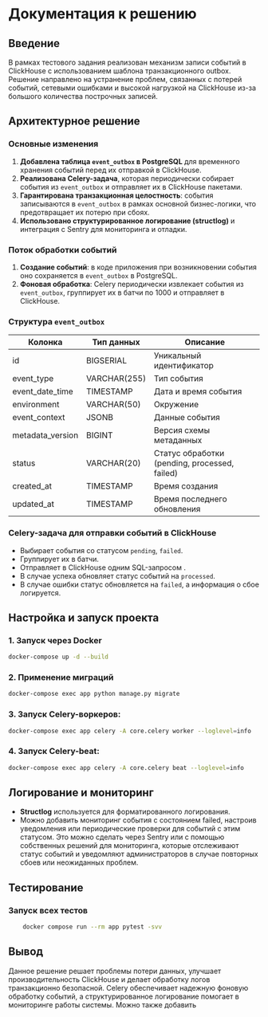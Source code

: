 # Документация к решению

## Введение

В рамках тестового задания реализован механизм записи событий в ClickHouse с использованием шаблона транзакционного outbox.
Решение направлено на устранение проблем, связанных с потерей событий, сетевыми ошибками и высокой нагрузкой на ClickHouse из-за большого количества построчных записей.

## Архитектурное решение

### Основные изменения
1. **Добавлена таблица `event_outbox` в PostgreSQL** для временного хранения событий перед их отправкой в ClickHouse.
2. **Реализована Celery-задача**, которая периодически собирает события из `event_outbox` и отправляет их в ClickHouse пакетами.
3. **Гарантирована транзакционная целостность**: события записываются в `event_outbox` в рамках основной бизнес-логики, что предотвращает их потерю при сбоях.
4. **Использовано структурированное логирование (structlog)** и интеграция с Sentry для мониторинга и отладки.

### Поток обработки событий
1. **Создание событий**: в коде приложения при возникновении события оно сохраняется в `event_outbox` в PostgreSQL.
2. **Фоновая обработка**: Celery периодически извлекает события из `event_outbox`, группирует их в батчи по 1000 и отправляет в ClickHouse.


### Структура `event_outbox`

| Колонка          | Тип данных   | Описание                                      |
|------------------|--------------|-----------------------------------------------|
| id               | BIGSERIAL    | Уникальный идентификатор                      |
| event_type       | VARCHAR(255) | Тип события                                   |
| event_date_time  | TIMESTAMP    | Дата и время события                          |
| environment      | VARCHAR(50)  | Окружение                                     |
| event_context    | JSONB        | Данные события                                |
| metadata_version | BIGINT       | Версия схемы метаданных                       |
| status           | VARCHAR(20)  | Статус обработки (pending, processed, failed) |
| created_at       | TIMESTAMP    | Время создания                                |
| updated_at       | TIMESTAMP    | Время последнего обновления                   |

### Celery-задача для отправки событий в ClickHouse

- Выбирает события со статусом `pending`, `failed`.
- Группирует их в батчи.
- Отправляет в ClickHouse одним SQL-запросом .
- В случае успеха обновляет статус событий на `processed`.
- В случае ошибки статус обновляется на `failed`, а информация о сбое логируется. 

## Настройка и запуск проекта

### 1. Запуск через Docker
```sh
docker-compose up -d --build
```

### 2. Применение миграций
```sh
docker-compose exec app python manage.py migrate
```

### 3. Запуск Celery-воркеров: 
```sh
docker-compose exec app celery -A core.celery worker --loglevel=info
```

### 4. Запуск Celery-beat: 
```sh
docker-compose exec app celery -A core.celery beat --loglevel=info

```

## Логирование и мониторинг
- **Structlog** используется для форматированного логирования.
- Mожно добавить мониторинг события с состоянием failed, настроив уведомления или периодические проверки для событий с этим статусом. Это можно сделать через Sentry или с помощью собственных решений для мониторинга, которые отслеживают статус событий и уведомляют администраторов в случае повторных сбоев или неожиданных проблем.

## Тестирование

### Запуск всех тестов
```sh
	docker compose run --rm app pytest -svv
```

## Вывод
Данное решение решает проблемы потери данных, улучшает производительность ClickHouse и делает обработку логов транзакционно безопасной. Celery обеспечивает надежную фоновую обработку событий, а структурированное логирование помогает в мониторинге работы системы.
Можно также добавить 
